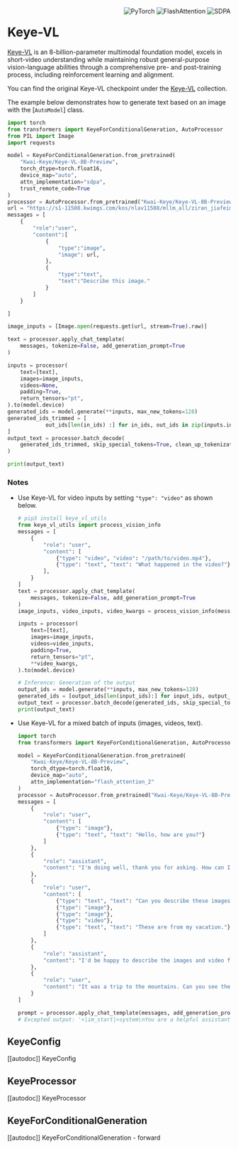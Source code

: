 <!--Copyright 2025 The Keye Team and The HuggingFace Inc. team. All rights reserved.

Licensed under the Apache License, Version 2.0 (the "License"); you may not use this file except in compliance with
the License. You may obtain a copy of the License at

http://www.apache.org/licenses/LICENSE-2.0

Unless required by applicable law or agreed to in writing, software distributed under the License is distributed on
an "AS IS" BASIS, WITHOUT WARRANTIES OR CONDITIONS OF ANY KIND, either express or implied. See the License for the
specific language governing permissions and limitations under the License.

⚠️ Note that this file is in Markdown but contain specific syntax for our doc-builder (similar to MDX) that may not be
rendered properly in your Markdown viewer.

-->


<div style="float: right;">
    <div class="flex flex-wrap space-x-1">
<img alt="PyTorch" src="https://img.shields.io/badge/PyTorch-DE3412?style=flat&logo=pytorch&logoColor=white">
<img alt="FlashAttention" src="https://img.shields.io/badge/%E2%9A%A1%EF%B8%8E%20FlashAttention-eae0c8?style=flat">
<img alt="SDPA" src="https://img.shields.io/badge/SDPA-DE3412?style=flat&logo=pytorch&logoColor=white">    </div>
</div>

# Keye-VL
[Keye-VL](https://huggingface.co/papers/2507.01949) is an 8-billion-parameter multimodal foundation model, excels in short-video understanding while maintaining robust general-purpose vision-language abilities through a comprehensive pre- and post-training process, including reinforcement learning and alignment.


You can find the original Keye-VL checkpoint under the [Keye-VL](https://huggingface.co/Kwai-Keye) collection.

The example below demonstrates how to generate text based on an image with the [`AutoModel`] class.

<hfoptions id="usage">

<hfoption id="AutoModel">

```py
import torch
from transformers import KeyeForConditionalGeneration, AutoProcessor
from PIL import Image
import requests

model = KeyeForConditionalGeneration.from_pretrained(
    "Kwai-Keye/Keye-VL-8B-Preview",
    torch_dtype=torch.float16,
    device_map="auto",
    attn_implementation="sdpa",
    trust_remote_code=True
)
processor = AutoProcessor.from_pretrained("Kwai-Keye/Keye-VL-8B-Preview", trust_remote_code=True)
url = "https://s1-11508.kwimgs.com/kos/nlav11508/mllm_all/ziran_jiafeimao_11.jpg"
messages = [
    {
        "role":"user",
        "content":[
            {
                "type":"image",
                "image": url,
            },
            {
                "type":"text",
                "text":"Describe this image."
            }
        ]
    }

]

image_inputs = [Image.open(requests.get(url, stream=True).raw)]

text = processor.apply_chat_template(
    messages, tokenize=False, add_generation_prompt=True
)

inputs = processor(
    text=[text],
    images=image_inputs,
    videos=None,
    padding=True,
    return_tensors="pt",
).to(model.device)
generated_ids = model.generate(**inputs, max_new_tokens=128)
generated_ids_trimmed = [
            out_ids[len(in_ids) :] for in_ids, out_ids in zip(inputs.input_ids, generated_ids)
]
output_text = processor.batch_decode(
    generated_ids_trimmed, skip_special_tokens=True, clean_up_tokenization_spaces=False
)

print(output_text)
```
</hfoption>

### Notes

- Use Keye-VL for video inputs by setting `"type": "video"` as shown below.
    ```python
    # pip3 install keye_vl_utils
    from keye_vl_utils import process_vision_info
    messages = [
        {
            "role": "user",
            "content": [
                {"type": "video", "video": "/path/to/video.mp4"},
                {"type": "text", "text": "What happened in the video?"},
            ],
        }
    ]
    text = processor.apply_chat_template(
        messages, tokenize=False, add_generation_prompt=True
    )
    image_inputs, video_inputs, video_kwargs = process_vision_info(messages, return_video_kwargs=True)

    inputs = processor(
        text=[text],
        images=image_inputs,
        videos=video_inputs,
        padding=True,
        return_tensors="pt",
        **video_kwargs,
    ).to(model.device)
    
    # Inference: Generation of the output
    output_ids = model.generate(**inputs, max_new_tokens=128)
    generated_ids = [output_ids[len(input_ids):] for input_ids, output_ids in zip(inputs.input_ids, output_ids)]
    output_text = processor.batch_decode(generated_ids, skip_special_tokens=True, clean_up_tokenization_spaces=True)
    print(output_text)
    ```
- Use Keye-VL for a mixed batch of inputs (images, videos, text).
    ```python
    import torch
    from transformers import KeyeForConditionalGeneration, AutoProcessor
    
    model = KeyeForConditionalGeneration.from_pretrained(
        "Kwai-Keye/Keye-VL-8B-Preview",
        torch_dtype=torch.float16,
        device_map="auto",
        attn_implementation="flash_attention_2"
    )
    processor = AutoProcessor.from_pretrained("Kwai-Keye/Keye-VL-8B-Preview")
    messages = [
        {
            "role": "user",
            "content": [
                {"type": "image"}, 
                {"type": "text", "text": "Hello, how are you?"}
            ]
        },
        {
            "role": "assistant",
            "content": "I'm doing well, thank you for asking. How can I assist you today?"
        },
        {
            "role": "user",
            "content": [
                {"type": "text", "text": "Can you describe these images and video?"}, 
                {"type": "image"}, 
                {"type": "image"}, 
                {"type": "video"}, 
                {"type": "text", "text": "These are from my vacation."}
            ]
        },
        {
            "role": "assistant",
            "content": "I'd be happy to describe the images and video for you. Could you please provide more context about your vacation?"
        },
        {
            "role": "user",
            "content": "It was a trip to the mountains. Can you see the details in the images and video?"
        }
    ]
    
    prompt = processor.apply_chat_template(messages, add_generation_prompt=True)
    # Excepted output: '<|im_start|>system\nYou are a helpful assistant.<|im_end|>\n<|im_start|>user\n<|vision_start|><|image_pad|><|vision_end|>Hello, how are you?<|im_end|>\n<|im_start|>assistant\nI'm doing well, thank you for asking. How can I assist you today?<|im_end|>\n<|im_start|>user\nCan you describe these images and video?<|vision_start|><|image_pad|><|vision_end|><|vision_start|><|image_pad|><|vision_end|><|vision_start|><|video_pad|><|vision_end|>These are from my vacation.<|im_end|>\n<|im_start|>assistant\nI'd be happy to describe the images and video for you. Could you please provide more context about your vacation?<|im_end|>\n<|im_start|>user\nIt was a trip to the mountains. Can you see the details in the images and video?<|im_end|>\n<|im_start|>assistant\n'
    
    ```

## KeyeConfig

[[autodoc]] KeyeConfig

## KeyeProcessor

[[autodoc]] KeyeProcessor

## KeyeForConditionalGeneration

[[autodoc]] KeyeForConditionalGeneration
    - forward
